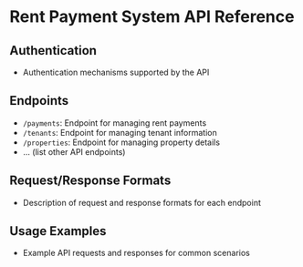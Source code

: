 # Rent Payment System API Reference

## Authentication
- Authentication mechanisms supported by the API

## Endpoints
- `/payments`: Endpoint for managing rent payments
- `/tenants`: Endpoint for managing tenant information
- `/properties`: Endpoint for managing property details
- ... (list other API endpoints)

## Request/Response Formats
- Description of request and response formats for each endpoint

## Usage Examples
- Example API requests and responses for common scenarios
